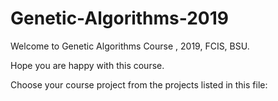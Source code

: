 # Genetic-Algorithms-2019
Welcome to Genetic Algorithms Course , 2019, FCIS, BSU.

Hope you are happy with this course.

Choose your course project from the projects listed in this file:

